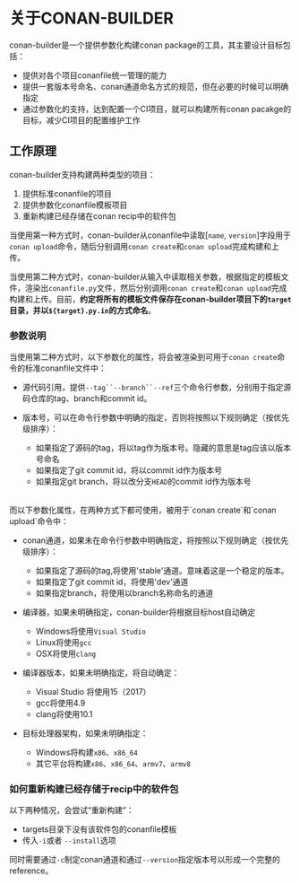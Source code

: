 # 关于CONAN-BUILDER

conan-builder是一个提供参数化构建conan package的工具，其主要设计目标包括：
* 提供对各个项目conanfile统一管理的能力
* 提供一套版本号命名、conan通道命名方式的规范，但在必要的时候可以明确指定
* 通过参数化的支持，达到配置一个CI项目，就可以构建所有conan pacakge的目标，减少CI项目的配置维护工作

## 工作原理
conan-builder支持构建两种类型的项目：
1. 提供标准conanfile的项目
2. 提供参数化conanfile模板项目
3. 重新构建已经存储在conan recip中的软件包

当使用第一种方式时，conan-builder从conanfile中读取[`name`, `version`]字段用于`conan upload`命令，随后分别调用`conan create`和`conan upload`完成构建和上传。

当使用第二种方式时，conan-builder从输入中读取相关参数，根据指定的模板文件，渲染出`conanfile.py`文件，然后分别调用`conan create`和`conan upload`完成构建和上传。目前，**约定将所有的模板文件保存在conan-builder项目下的`target`目录，并以`${target}.py.in`的方式命名**。
<br>
### 参数说明
当使用第二种方式时，以下参数化的属性，将会被渲染到可用于`conan create`命令的标准conanfile文件中：

* 源代码引用，提供`--tag``--branch``--ref`三个命令行参数，分别用于指定源码仓库的tag、branch和commit id。

* 版本号，可以在命令行参数中明确的指定，否则将按照以下规则确定（按优先级排序）：
    * 如果指定了源码的tag，将以tag作为版本号。隐藏的意思是tag应该以版本号命名
    * 如果指定了git commit id，将以commit id作为版本号
    * 如果指定git branch，将以改分支`HEAD`的commit id作为版本号

<br>
而以下参数化属性，在两种方式下都可使用，被用于`conan create`和`conan upload`命令中：

* conan通道，如果未在命令行参数中明确指定，将按照以下规则确定（按优先级排序）：
    * 如果指定了源码的tag,将使用'stable'通道。意味着这是一个稳定的版本。
    * 如果指定了git commit id，将使用'dev'通道
    * 如果指定branch，将使用以branch名称命名的通道

* 编译器，如果未明确指定，conan-builder将根据目标host自动确定
    * Windows将使用`Visual Studio`
    * Linux将使用`gcc`
    * OSX将使用`clang`

* 编译器版本，如果未明确指定，将自动确定：
    * Visual Studio 将使用15（2017）
    * gcc将使用4.9
    * clang将使用10.1
* 目标处理器架构，如果未明确指定：
    * Windows将构建`x86`、`x86_64`
    * 其它平台将构建`x86`、`x86_64`、`armv7`、`armv8`

### 如何重新构建已经存储于recip中的软件包
以下两种情况，会尝试“重新构建”：
* targets目录下没有该软件包的conanfile模板
* 传入`-i`或者 `--install`选项

同时需要通过`-c`制定conan通道和通过`--version`指定版本号以形成一个完整的reference。